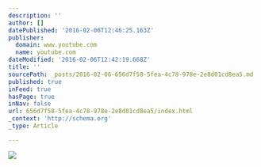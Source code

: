```yaml
---
description: ''
author: []
datePublished: '2016-02-06T12:46:25.163Z'
publisher:
  domain: www.youtube.com
  name: youtube.com
dateModified: '2016-02-06T12:42:19.668Z'
title: ''
sourcePath: _posts/2016-02-06-656d7f58-5fea-4c78-978e-2e8d01cd8ea5.md
published: true
inFeed: true
hasPage: true
inNav: false
url: 656d7f58-5fea-4c78-978e-2e8d01cd8ea5/index.html
_context: 'http://schema.org'
_type: Article

---
```

![](https://i.ytimg.com/vi_webp/Vbb4oF9vt34/mqdefault.webp)